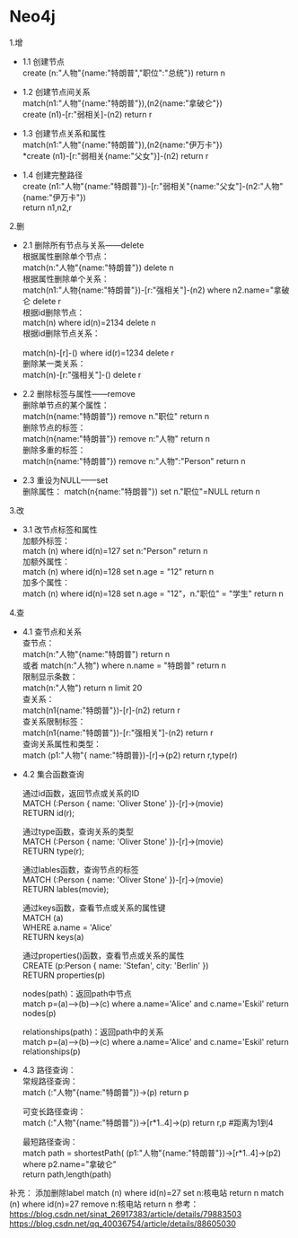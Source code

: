 # Neo4j

1.增


* 1.1 创建节点<br>
		create (n:"人物"{name:"特朗普","职位":"总统"}) return n

* 1.2 创建节点间关系<br>
    match(n1:"人物"{name:"特朗普"}),(n2{name:"拿破仑"})<br>
    create (n1)-[r:"弱相关]-(n2) return r<br>


* 1.3 创建节点关系和属性<br>
    match(n1:"人物"{name:"特朗普"}),(n2{name:"伊万卡"})<br>
   *create (n1)-[r:"弱相关{name:"父女"}]-(n2) return r<br>

* 1.4 创建完整路径<br>
    create (n1:"人物"{name:"特朗普"})-[r:"弱相关"{name:"父女"]-(n2:"人物"{name:"伊万卡"}) <br>
    return n1,n2,r<br>



2.删

* 2.1 删除所有节点与关系——delete<br>
    根据属性删除单个节点：<br>
    match(n:"人物"{name:"特朗普"}) delete n<br>
    根据属性删除单个关系：<br>
    match(n1:"人物{name:"特朗普"})-[r:"强相关"]-(n2) 
                         where n2.name="拿破仑 delete r<br>
    根据id删除节点：<br>
    match(n) where id(n)=2134 delete n<br>
    根据id删除节点关系：  <br><br>
    match(n)-[r]-() where id(r)=1234 delete r<br>
    删除某一类关系： <br>
    match(n)-[r:"强相关"]-() delete r <br>

* 2.2 删除标签与属性——remove<br>
    删除单节点的某个属性： <br>
    match(n{name:"特朗普"}) remove n."职位" return n<br>
    删除节点的标签： <br>
    match(n{name:"特朗普"}) remove n:"人物" return n<br>
    删除多重的标签： <br>
    match(n{name:"特朗普"}) remove n:"人物":"Person" return n   <br> 
    
* 2.3 重设为NULL——set<br>
    删除属性：            match(n{name:"特朗普"}) set n."职位"=NULL return n<br>
    
3.改<br>
* 3.1 改节点标签和属性<br>
    加额外标签：<br>
    match (n) where id(n)=127 set n:"Person" return n<br>
    加额外属性： <br>
    match (n) where id(n)=128 set n.age = "12" return n<br>
    加多个属性：<br>
    match (n) where id(n)=128 set n.age = "12"，n."职位" = "学生" return n<br>

4.查<br>
* 4.1 查节点和关系<br>
    查节点：<br>
    match(n:"人物"{name:"特朗普")  return n<br>
                         或者 match(n:"人物") where n.name = "特朗普" return n<br>
    限制显示条数：<br>
    match(n:"人物") return n limit 20<br>
    查关系：<br> 
    match(n1{name:"特朗普"})-[r]-(n2) return r<br>
    查关系限制标签：<br>
    match(n1{name:"特朗普"})-[r:"强相关"]-(n2) return r<br>
    查询关系属性和类型：<br>
    match (p1:"人物"{ name:"特朗普})-[r]->(p2) return r,type(r)<br>

* 4.2 集合函数查询<br>

    通过id函数，返回节点或关系的ID<br>
    MATCH (:Person { name: 'Oliver Stone' })-[r]->(movie)<br>
    RETURN id(r);<br>
  
    通过type函数，查询关系的类型<br>
    MATCH (:Person { name: 'Oliver Stone' })-[r]->(movie)<br>
    RETURN type(r);<br>

    通过lables函数，查询节点的标签<br>
    MATCH (:Person { name: 'Oliver Stone' })-[r]->(movie)<br>
    RETURN lables(movie);<br>

    通过keys函数，查看节点或关系的属性键<br>
    MATCH (a)<br>
    WHERE a.name = 'Alice'<br>
    RETURN keys(a)<br>

    通过properties()函数，查看节点或关系的属性<br>
    CREATE (p:Person { name: 'Stefan', city: 'Berlin' })<br>
    RETURN properties(p)<br>

    nodes(path)：返回path中节点<br>
    match p=(a)-->(b)-->(c) where a.name='Alice' and c.name='Eskil' return nodes(p)<br>

    relationships(path)：返回path中的关系<br>
    match p=(a)-->(b)-->(c) where a.name='Alice' and c.name='Eskil' return relationships(p)<br>

* 4.3 路径查询：<br>
    常规路径查询：<br>
    match (:"人物"{name:"特朗普"})->(p) return p<br>

    可变长路径查询： <br>
    match (:"人物"{name:"特朗普"})->[r*1..4]->(p) return r,p #距离为1到4<br>
  
    最短路径查询：<br>
    match path = shortestPath( (p1:"人物"{name:"特朗普"})->[r*1..4]->(p2) <br>
    where p2.name="拿破仑"<br>
    return path,length(path)<br>

补充：
添加删除label
match (n) where id(n)=27 set n:核电站 return n
match (n) where id(n)=27 remove n:核电站 return n
参考：
https://blog.csdn.net/sinat_26917383/article/details/79883503
https://blog.csdn.net/qq_40036754/article/details/88605030
